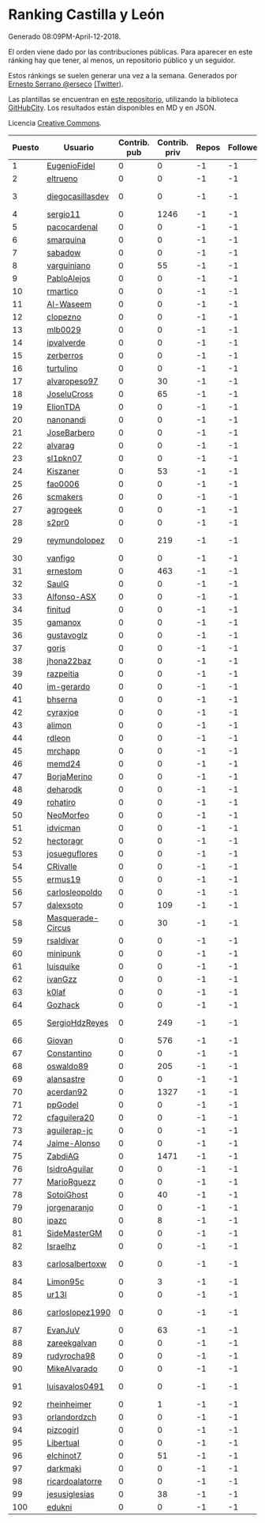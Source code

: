 # Ranking Castilla y León

Generado 08:09PM-April-12-2018.

El orden viene dado por las contribuciones públicas. Para aparecer en este ránking hay que tener, al menos, un repositorio público y un seguidor.

Estos ránkings se suelen generar una vez a la semana. Generados por [Ernesto Serrano @erseco](https://github.com/erseco/) [(Twitter)](https://twitter.com/erseco).

Las plantillas se encuentran en [este repositorio](https://github.com/iblancasa/GH-Spanish-Ranking), utilizando la biblioteca [GitHubCity](https://github.com/iblancasa/GitHubCity). Los resultados están disponibles en MD y en JSON.

Licencia [Creative Commons](https://creativecommons.org/licenses/by/4.0/).

| Puesto   |  Usuario  | Contrib. pub | Contrib. priv |Repos| Followers | Desde |  Avatar  |
|----------|-----------|--------------|---------------|-----|-----------|-------|----------|
|1|[EugenioFidel](https://github.com/EugenioFidel)|0|0|-1|-1||![EugenioFidel]()|
|2|[eltrueno](https://github.com/eltrueno)|0|0|-1|-1||![eltrueno]()|
|3|[diegocasillasdev](https://github.com/diegocasillasdev)|0|0|-1|-1||![diegocasillasdev]()|
|4|[sergio11](https://github.com/sergio11)|0|1246|-1|-1||![sergio11]()|
|5|[pacocardenal](https://github.com/pacocardenal)|0|0|-1|-1||![pacocardenal]()|
|6|[smarquina](https://github.com/smarquina)|0|0|-1|-1||![smarquina]()|
|7|[sabadow](https://github.com/sabadow)|0|0|-1|-1||![sabadow]()|
|8|[varguiniano](https://github.com/varguiniano)|0|55|-1|-1||![varguiniano]()|
|9|[PabloAlejos](https://github.com/PabloAlejos)|0|0|-1|-1||![PabloAlejos]()|
|10|[rmartico](https://github.com/rmartico)|0|0|-1|-1||![rmartico]()|
|11|[Al-Waseem](https://github.com/Al-Waseem)|0|0|-1|-1||![Al-Waseem]()|
|12|[clopezno](https://github.com/clopezno)|0|0|-1|-1||![clopezno]()|
|13|[mlb0029](https://github.com/mlb0029)|0|0|-1|-1||![mlb0029]()|
|14|[ipvalverde](https://github.com/ipvalverde)|0|0|-1|-1||![ipvalverde]()|
|15|[zerberros](https://github.com/zerberros)|0|0|-1|-1||![zerberros]()|
|16|[turtulino](https://github.com/turtulino)|0|0|-1|-1||![turtulino]()|
|17|[alvaropeso97](https://github.com/alvaropeso97)|0|30|-1|-1||![alvaropeso97]()|
|18|[JoseluCross](https://github.com/JoseluCross)|0|65|-1|-1||![JoseluCross]()|
|19|[ElionTDA](https://github.com/ElionTDA)|0|0|-1|-1||![ElionTDA]()|
|20|[nanonandi](https://github.com/nanonandi)|0|0|-1|-1||![nanonandi]()|
|21|[JoseBarbero](https://github.com/JoseBarbero)|0|0|-1|-1||![JoseBarbero]()|
|22|[alvarag](https://github.com/alvarag)|0|0|-1|-1||![alvarag]()|
|23|[sl1pkn07](https://github.com/sl1pkn07)|0|0|-1|-1||![sl1pkn07]()|
|24|[Kiszaner](https://github.com/Kiszaner)|0|53|-1|-1||![Kiszaner]()|
|25|[fao0006](https://github.com/fao0006)|0|0|-1|-1||![fao0006]()|
|26|[scmakers](https://github.com/scmakers)|0|0|-1|-1||![scmakers]()|
|27|[agrogeek](https://github.com/agrogeek)|0|0|-1|-1||![agrogeek]()|
|28|[s2pr0](https://github.com/s2pr0)|0|0|-1|-1||![s2pr0]()|
|29|[reymundolopez](https://github.com/reymundolopez)|0|219|-1|-1||![reymundolopez]()|
|30|[vanfigo](https://github.com/vanfigo)|0|0|-1|-1||![vanfigo]()|
|31|[ernestom](https://github.com/ernestom)|0|463|-1|-1||![ernestom]()|
|32|[SaulG](https://github.com/SaulG)|0|0|-1|-1||![SaulG]()|
|33|[Alfonso-ASX](https://github.com/Alfonso-ASX)|0|0|-1|-1||![Alfonso-ASX]()|
|34|[finitud](https://github.com/finitud)|0|0|-1|-1||![finitud]()|
|35|[gamanox](https://github.com/gamanox)|0|0|-1|-1||![gamanox]()|
|36|[gustavoglz](https://github.com/gustavoglz)|0|0|-1|-1||![gustavoglz]()|
|37|[goris](https://github.com/goris)|0|0|-1|-1||![goris]()|
|38|[jhona22baz](https://github.com/jhona22baz)|0|0|-1|-1||![jhona22baz]()|
|39|[razpeitia](https://github.com/razpeitia)|0|0|-1|-1||![razpeitia]()|
|40|[im-gerardo](https://github.com/im-gerardo)|0|0|-1|-1||![im-gerardo]()|
|41|[bhserna](https://github.com/bhserna)|0|0|-1|-1||![bhserna]()|
|42|[cyraxjoe](https://github.com/cyraxjoe)|0|0|-1|-1||![cyraxjoe]()|
|43|[alimon](https://github.com/alimon)|0|0|-1|-1||![alimon]()|
|44|[rdleon](https://github.com/rdleon)|0|0|-1|-1||![rdleon]()|
|45|[mrchapp](https://github.com/mrchapp)|0|0|-1|-1||![mrchapp]()|
|46|[memd24](https://github.com/memd24)|0|0|-1|-1||![memd24]()|
|47|[BorjaMerino](https://github.com/BorjaMerino)|0|0|-1|-1||![BorjaMerino]()|
|48|[deharodk](https://github.com/deharodk)|0|0|-1|-1||![deharodk]()|
|49|[rohatiro](https://github.com/rohatiro)|0|0|-1|-1||![rohatiro]()|
|50|[NeoMorfeo](https://github.com/NeoMorfeo)|0|0|-1|-1||![NeoMorfeo]()|
|51|[idvicman](https://github.com/idvicman)|0|0|-1|-1||![idvicman]()|
|52|[hectoragr](https://github.com/hectoragr)|0|0|-1|-1||![hectoragr]()|
|53|[josueguflores](https://github.com/josueguflores)|0|0|-1|-1||![josueguflores]()|
|54|[CRivalle](https://github.com/CRivalle)|0|0|-1|-1||![CRivalle]()|
|55|[ermus19](https://github.com/ermus19)|0|0|-1|-1||![ermus19]()|
|56|[carlosleopoldo](https://github.com/carlosleopoldo)|0|0|-1|-1||![carlosleopoldo]()|
|57|[dalexsoto](https://github.com/dalexsoto)|0|109|-1|-1||![dalexsoto]()|
|58|[Masquerade-Circus](https://github.com/Masquerade-Circus)|0|30|-1|-1||![Masquerade-Circus]()|
|59|[rsaldivar](https://github.com/rsaldivar)|0|0|-1|-1||![rsaldivar]()|
|60|[minipunk](https://github.com/minipunk)|0|0|-1|-1||![minipunk]()|
|61|[luisquike](https://github.com/luisquike)|0|0|-1|-1||![luisquike]()|
|62|[ivanGzz](https://github.com/ivanGzz)|0|0|-1|-1||![ivanGzz]()|
|63|[k0laf](https://github.com/k0laf)|0|0|-1|-1||![k0laf]()|
|64|[Gozhack](https://github.com/Gozhack)|0|0|-1|-1||![Gozhack]()|
|65|[SergioHdzReyes](https://github.com/SergioHdzReyes)|0|249|-1|-1||![SergioHdzReyes]()|
|66|[Giovan](https://github.com/Giovan)|0|576|-1|-1||![Giovan]()|
|67|[Constantino](https://github.com/Constantino)|0|0|-1|-1||![Constantino]()|
|68|[oswaldo89](https://github.com/oswaldo89)|0|205|-1|-1||![oswaldo89]()|
|69|[alansastre](https://github.com/alansastre)|0|0|-1|-1||![alansastre]()|
|70|[acerdan92](https://github.com/acerdan92)|0|1327|-1|-1||![acerdan92]()|
|71|[ppGodel](https://github.com/ppGodel)|0|0|-1|-1||![ppGodel]()|
|72|[cfaguilera20](https://github.com/cfaguilera20)|0|0|-1|-1||![cfaguilera20]()|
|73|[aguilerap-jc](https://github.com/aguilerap-jc)|0|0|-1|-1||![aguilerap-jc]()|
|74|[Jaime-Alonso](https://github.com/Jaime-Alonso)|0|0|-1|-1||![Jaime-Alonso]()|
|75|[ZabdiAG](https://github.com/ZabdiAG)|0|1471|-1|-1||![ZabdiAG]()|
|76|[IsidroAguilar](https://github.com/IsidroAguilar)|0|0|-1|-1||![IsidroAguilar]()|
|77|[MarioRguezz](https://github.com/MarioRguezz)|0|0|-1|-1||![MarioRguezz]()|
|78|[SotoiGhost](https://github.com/SotoiGhost)|0|40|-1|-1||![SotoiGhost]()|
|79|[jorgenaranjo](https://github.com/jorgenaranjo)|0|0|-1|-1||![jorgenaranjo]()|
|80|[ipazc](https://github.com/ipazc)|0|8|-1|-1||![ipazc]()|
|81|[SideMasterGM](https://github.com/SideMasterGM)|0|0|-1|-1||![SideMasterGM]()|
|82|[Israelhz](https://github.com/Israelhz)|0|0|-1|-1||![Israelhz]()|
|83|[carlosalbertoxw](https://github.com/carlosalbertoxw)|0|0|-1|-1||![carlosalbertoxw]()|
|84|[Limon95c](https://github.com/Limon95c)|0|3|-1|-1||![Limon95c]()|
|85|[ur13l](https://github.com/ur13l)|0|0|-1|-1||![ur13l]()|
|86|[carloslopez1990](https://github.com/carloslopez1990)|0|0|-1|-1||![carloslopez1990]()|
|87|[EvanJuV](https://github.com/EvanJuV)|0|63|-1|-1||![EvanJuV]()|
|88|[zareekgalvan](https://github.com/zareekgalvan)|0|0|-1|-1||![zareekgalvan]()|
|89|[rudyrocha98](https://github.com/rudyrocha98)|0|0|-1|-1||![rudyrocha98]()|
|90|[MikeAlvarado](https://github.com/MikeAlvarado)|0|0|-1|-1||![MikeAlvarado]()|
|91|[luisavalos0491](https://github.com/luisavalos0491)|0|0|-1|-1||![luisavalos0491]()|
|92|[rheinheimer](https://github.com/rheinheimer)|0|1|-1|-1||![rheinheimer]()|
|93|[orlandordzch](https://github.com/orlandordzch)|0|0|-1|-1||![orlandordzch]()|
|94|[pizcogirl](https://github.com/pizcogirl)|0|0|-1|-1||![pizcogirl]()|
|95|[Libertual](https://github.com/Libertual)|0|0|-1|-1||![Libertual]()|
|96|[elchinot7](https://github.com/elchinot7)|0|51|-1|-1||![elchinot7]()|
|97|[darkmaki](https://github.com/darkmaki)|0|0|-1|-1||![darkmaki]()|
|98|[ricardoalatorre](https://github.com/ricardoalatorre)|0|0|-1|-1||![ricardoalatorre]()|
|99|[jesusiglesias](https://github.com/jesusiglesias)|0|38|-1|-1||![jesusiglesias]()|
|100|[edukni](https://github.com/edukni)|0|0|-1|-1||![edukni]()|
